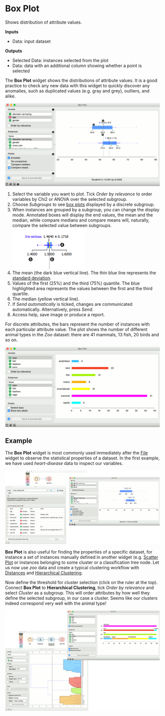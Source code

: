 Box Plot
========

Shows distribution of attribute values.

**Inputs**

- Data: input dataset

**Outputs**

- Selected Data: instances selected from the plot
- Data: data with an additional column showing whether a point is selected

The **Box Plot** widget shows the distributions of attribute values. It is a good practice to check any new data with this widget to quickly discover any anomalies, such as duplicated values (e.g. gray and grey), outliers, and alike.

![](images/BoxPlot-Continuous-stamped.png)

1. Select the variable you want to plot. Tick *Order by relevance* to order variables by Chi2 or ANOVA over the selected subgroup.
2. Choose *Subgroups* to see [box plots](https://en.wikipedia.org/wiki/Box_plot) displayed by a discrete subgroup.
3. When instances are grouped by a subgroup, you can change the display mode. Annotated boxes will display the end values, the mean and the median, while compare medians and compare means will, naturally, compare the selected value between subgroups.
![continuous](images/BoxPlot-Continuous-small.png)
4. The mean (the dark blue vertical line). The thin blue line represents the [standard deviation](http://mathworld.wolfram.com/StandardDeviation.html).
5. Values of the first (25%) and the third (75%) quantile. The blue  highlighted area represents the values between the first and the third quartile.
6. The median (yellow vertical line).
7. If *Send automatically* is ticked, changes are communicated automatically. Alternatively, press *Send*.
8. Access help, save image or produce a report.

For discrete attributes, the bars represent the number of instances with each particular attribute value. The plot shows the number of different animal types in the *Zoo* dataset: there are 41 mammals, 13 fish, 20 birds and so on.

![](images/BoxPlot-Discrete.png)

Example
-------

The **Box Plot** widget is most commonly used immediately after the [File](../data/file.md) widget to observe the statistical properties of a dataset. In the first example, we have used *heart-disease* data to inspect our variables.

![](images/BoxPlot-Example1.png)

**Box Plot** is also useful for finding the properties of a specific dataset, for instance a set of instances manually defined in another widget (e.g. [Scatter Plot](../visualize/scatterplot.md) or instances belonging to some cluster or a classification tree node. Let us now use *zoo* data and create a typical clustering workflow with [Distances](../unsupervised/distances.md) and [Hierarchical Clustering](../unsupervised/hierarchicalclustering.md).

Now define the threshold for cluster selection (click on the ruler at the top). Connect **Box Plot** to **Hierarchical Clustering**, tick *Order by relevance* and select *Cluster* as a subgroup. This will order attributes by how well they define the selected subgroup, in our case a cluster. Seems like our clusters indeed correspond very well with the animal type!

![](images/BoxPlot-Example2.png)
